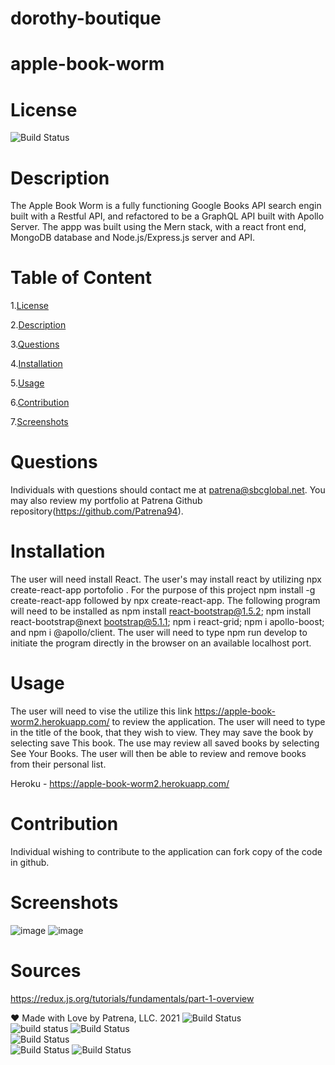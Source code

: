 # dorothy-boutique
# apple-book-worm

# License
   
![Build Status](https://img.shields.io/github/license/Patrena94/apple-book-worm)  


 # Description
 The Apple Book Worm is a fully functioning Google Books API search engin built with a Restful API, and refactored to be a GraphQL API built with Apollo Server. The appp was built using the Mern stack, with a react front end, MongoDB database and Node.js/Express.js server and API.


 # Table of Content 
 1.[License](#License)

 2.[Description](#Description)

 3.[Questions](#Questions)

 4.[Installation](#Installation)

 5.[Usage](#Usage)

 6.[Contribution](#Contribution)

 7.[Screenshots](#Screenshots)

 # Questions  

 Individuals with questions should contact me at patrena@sbcglobal.net.  You may also review my portfolio at Patrena Github repository(https://github.com/Patrena94).
 

 
# Installation
 The user will need install React.  The user's may install react by utilizing npx create-react-app portofolio <app name>. For the purpose of this project npm install -g create-react-app followed by npx create-react-app.  The following program will need to be installed as npm install react-bootstrap@1.5.2; npm install react-bootstrap@next bootstrap@5.1.1; npm i react-grid; npm i apollo-boost;  and npm i @apollo/client.  The user will need to type npm run develop to initiate the program directly in the browser on an available localhost port.

# Usage
 
 The user will need to vise the utilize this link https://apple-book-worm2.herokuapp.com/ to review the application.  The user will need to type in the title of the book, that they wish to view.  They may save the book by selecting save This book.  The use may review all saved books by selecting See Your Books.  The user will then be able to review and remove books from their personal list. 

 Heroku - https://apple-book-worm2.herokuapp.com/


# Contribution
Individual wishing to contribute to the application can fork copy of the code in github.
 

# Screenshots

![image](https://user-images.githubusercontent.com/83892241/137663554-9be33e71-0f29-4cbc-bb12-1a390f33d220.png)
![image](https://user-images.githubusercontent.com/83892241/137663684-bee11c2f-38ea-48b9-b5c0-e50cdbf621ed.png)

# Sources
https://redux.js.org/tutorials/fundamentals/part-1-overview

❤️ Made with Love by Patrena, LLC. 2021
![Build Status](https://img.shields.io/github/languages/top/Patrena94/Smith-Corporation-Work-Scheduler)  
![build status](https://img.shields.io/github/languages/top/Patrena94/Mobile-Drive-in-Theater)
![Build Status](https://img.shields.io/github/languages/top/Patrena94/Multi-City-Weather-Dashboard)  
![Build Status](https://img.shields.io/github/languages/top/Patrena94/patrena-ann-smith-portfolio)  
![Build Status](https://img.shields.io/github/languages/top/Patrena94/PS-Corp-Budget-Tracker)
![Build Status](https://img.shields.io/github/languages/top/Patrena94/stack-underflow)  


